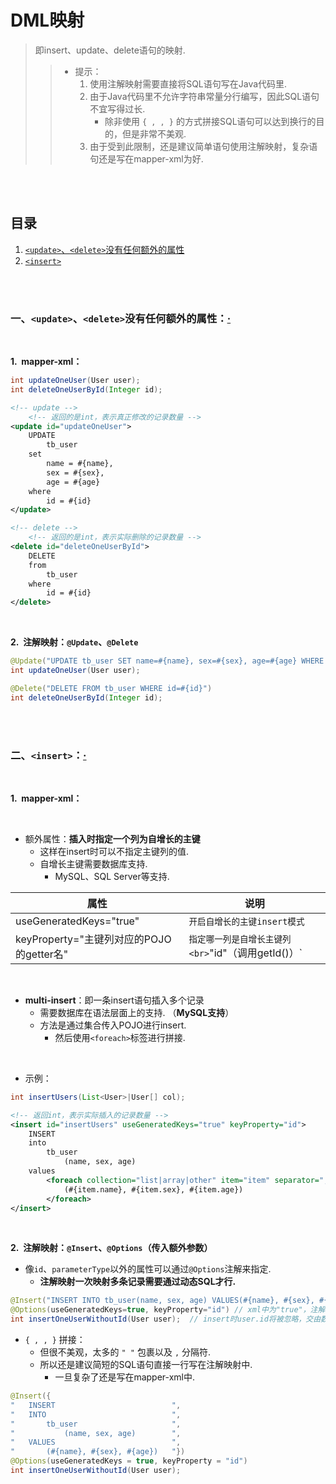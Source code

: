 # DML映射
> 即insert、update、delete语句的映射.
>
>> - 提示：
>>    1. 使用注解映射需要直接将SQL语句写在Java代码里.
>>    2. 由于Java代码里不允许字符串常量分行编写，因此SQL语句不宜写得过长.
>>       - 除非使用 `{ , , }` 的方式拼接SQL语句可以达到换行的目的，但是非常不美观.
>>    3. 由于受到此限制，还是建议简单语句使用注解映射，复杂语句还是写在mapper-xml为好.

<br><br>

## 目录

1. [`<update>`、`<delete>`没有任何额外的属性](#一updatedelete没有任何额外的属性)
2. [`<insert>`](#二insert)

<br><br>

### 一、`<update>`、`<delete>`没有任何额外的属性：[·](#目录)

<br>

**1.&nbsp; mapper-xml：**

```Java
int updateOneUser(User user);
int deleteOneUserById(Integer id);
```

```XML
<!-- update -->
    <!-- 返回的是int，表示真正修改的记录数量 -->
<update id="updateOneUser">
    UPDATE
        tb_user
    set
        name = #{name},
        sex = #{sex},
        age = #{age}
    where
        id = #{id}
</update>

<!-- delete -->
    <!-- 返回的是int，表示实际删除的记录数量 -->
<delete id="deleteOneUserById">
    DELETE
    from
        tb_user
    where
        id = #{id}
</delete>
```

<br>

**2.&nbsp; 注解映射：`@Update`、`@Delete`**

```Java
@Update("UPDATE tb_user SET name=#{name}, sex=#{sex}, age=#{age} WHERE id=#{id}")
int updateOneUser(User user);

@Delete("DELETE FROM tb_user WHERE id=#{id}")
int deleteOneUserById(Integer id);
```

<br><br>

### 二、`<insert>`：[·](#目录)

<br>

**1.&nbsp; mapper-xml：**

<br>

- 额外属性：**插入时指定一个列为自增长的主键**
   - 这样在insert时可以不指定主键列的值.
   - 自增长主键需要数据库支持.
      - MySQL、SQL Server等支持.

| 属性 | 说明 |
| --- | --- |
| useGeneratedKeys="true" | `开启自增长的主键insert模式` |
| keyProperty="主键列对应的POJO的getter名" | `指定哪一列是自增长主键列<br>`"id"（调用getId()）` |

<br>

- **multi-insert**：即一条insert语句插入多个记录
   - 需要数据库在语法层面上的支持. （**MySQL支持**）
   - 方法是通过集合传入POJO进行insert.
      - 然后使用`<foreach>`标签进行拼接.

<br>

- 示例：

```Java
int insertUsers(List<User>|User[] col);
```

```xml
<!-- 返回int，表示实际插入的记录数量 -->
<insert id="insertUsers" useGeneratedKeys="true" keyProperty="id">
    INSERT
    into
        tb_user
            (name, sex, age)
    values
        <foreach collection="list|array|other" item="item" separator=",">
            (#{item.name}, #{item.sex}, #{item.age})
        </foreach>
</insert>
```

<br>

**2.&nbsp; 注解映射：`@Insert`、`@Options`（传入额外参数）**

- 像`id`、`parameterType`以外的属性可以通过`@Options`注解来指定.
   - **注解映射一次映射多条记录需要通过动态SQL才行.**

```Java
@Insert("INSERT INTO tb_user(name, sex, age) VALUES(#{name}, #{sex}, #{age})")
@Options(useGeneratedKeys=true, keyProperty="id") // xml中为"true"，注解为true，要注意了！！
int insertOneUserWithoutId(User user);  // insert时user.id将被忽略，交由数据库自增长
```

- `{ , , }` 拼接：
   - 但很不美观，太多的 `" "` 包裹以及 `,` 分隔符.
   - 所以还是建议简短的SQL语句直接一行写在注解映射中.
      - 一旦复杂了还是写在mapper-xml中.

```Java
@Insert({
"   INSERT                          ",
"   INTO                            ",
"       tb_user                     ",
"           (name, sex, age)        ",
"   VALUES                          ",
"       (#{name}, #{sex}, #{age})   "})
@Options(useGeneratedKeys = true, keyProperty = "id")
int insertOneUserWithoutId(User user);
```

